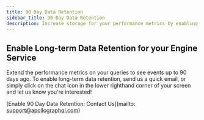 ```yaml
---
title: 90 Day Data Retention
sidebar_title: 90 Day Data Retention
description: Increase storage for your performance metrics by enabling long-term data retention
---
```


<h2 id="enable-long-term-data-view" title="Enable Long-term Data Storage">Enable Long-term Data Retention for your Engine Service</h2>

Extend the performance metrics on your queries to see events up to 90 days ago. To enable long-term data retention, send us a quick email, or simply click on the chat icon in the lower righthand corner of your screen and let us know you're interested!

[Enable 90 Day Data Retention: Contact Us](mailto: support@apollographql.com)